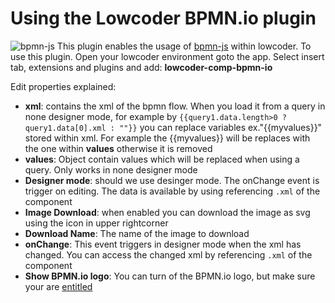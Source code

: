 # Using the Lowcoder BPMN.io plugin

![bpmn-js](https://github.com/sjhoeksma/lowcoder-create-component-plugin/blob/lowcoder-comp-bpmn-io/lowcoder-comp-bpmn-io/images/bpmn-js.gif?raw=true)
This plugin enables the usage of [bpmn-js](https://bpmn-js.io) within lowcoder. To use this plugin. Open your lowcoder environment goto the app. Select insert tab, extensions and plugins and add: **lowcoder-comp-bpmn-io**

Edit properties explained:
* **xml**: contains the xml of the bpmn flow. When you load it from a query in none designer mode, for example by `{{query1.data.length>0 ? query1.data[0].xml : ""}}` you can replace variables ex."{{myvalues}}" stored within xml. For example the {{myvalues}} will be replaces with the one within **values** otherwise it is removed
* **values**: Object contain values which will be replaced when using a query. Only works in none designer mode
* **Designer mode**: should we use desinger mode. The onChange event is trigger on editing. The data is available by using referencing `.xml` of the component
* **Image Download**: when enabled you can download the image as svg using the icon in upper rightcorner
* **Download Name**: The name of the image to download
* **onChange**: This event triggers in designer mode when the xml has changed. You can access the changed xml by referencing `.xml` of the component
* **Show BPMN.io logo**: You can turn of the BPMN.io logo, but make sure your are [entitled](https://forum.bpmn.io/t/license-questions/85)
